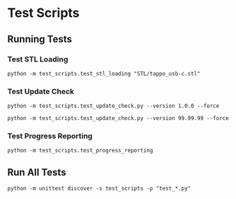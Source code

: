 # Test Scripts

## Running Tests

### Test STL Loading
```python -m test_scripts.test_stl_loading "STL/tappo_usb-c.stl"```

### Test Update Check
```python -m test_scripts.test_update_check.py --version 1.0.0 --force```

```python -m test_scripts.test_update_check.py --version 99.99.99 --force```

### Test Progress Reporting
```python -m test_scripts.test_progress_reporting```
## Run All Tests
```python -m unittest discover -s test_scripts -p "test_*.py"```
